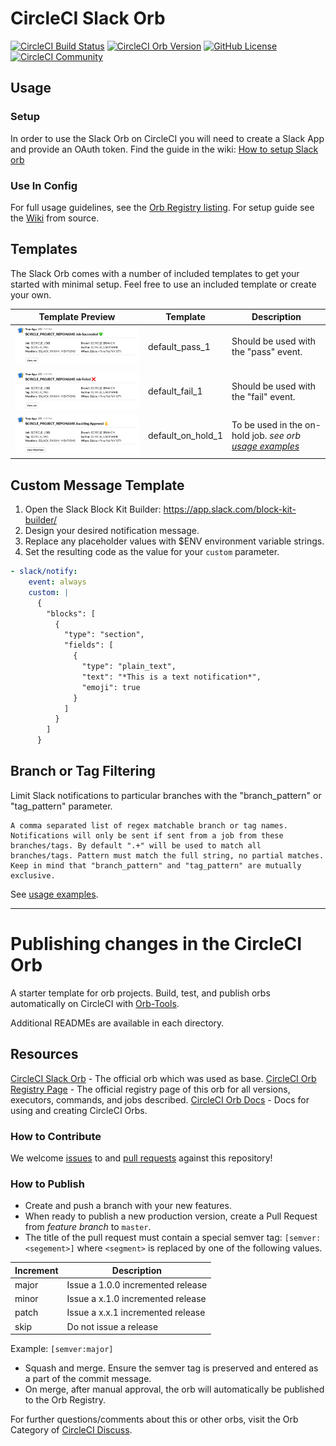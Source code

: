 # CircleCI Slack Orb

[![CircleCI Build Status](https://circleci.com/gh/usertech/circleci-slack-orb.svg?style=shield "CircleCI Build Status")](https://circleci.com/gh/usertech/circleci-slack-orb) [![CircleCI Orb Version](https://img.shields.io/badge/endpoint.svg?url=https://badges.circleci.io/orb/usertech/circleci-slack-orb)](https://circleci.com/orbs/registry/orb/usertech/circleci-slack-orb) [![GitHub License](https://img.shields.io/badge/license-MIT-lightgrey.svg)](https://raw.githubusercontent.com/usertech/circleci-slack-orb/master/LICENSE) [![CircleCI Community](https://img.shields.io/badge/community-CircleCI%20Discuss-343434.svg)](https://discuss.circleci.com/c/ecosystem/orbs)

## Usage

### Setup

In order to use the Slack Orb on CircleCI you will need to create a Slack App and provide an OAuth token. Find the guide in the wiki: [How to setup Slack orb](https://github.com/CircleCI-Public/slack-orb/wiki/Setup)

### Use In Config

For full usage guidelines, see the [Orb Registry listing](https://circleci.com/developer/orbs/orb/usertech/circleci-slack-orb).
For setup guide see the [Wiki](https://github.com/CircleCI-Public/slack-orb/wiki) from source.

## Templates

The Slack Orb comes with a number of included templates to get your started with minimal setup. Feel free to use an included template or create your own.

| Template Preview  | Template  | Description |
| ------------- | ------------- | ------------- |
| ![default_pass_1](./.github/images/default_pass_1.png)  | default_pass_1   | Should be used with the "pass" event. |
| ![default_fail_1](./.github/images/default_fail_1.png)  | default_fail_1   | Should be used with the "fail" event. |
| ![default_on_hold_1](./.github/images/default_on_hold_1.png)  | default_on_hold_1   | To be used in the on-hold job. _see orb [usage examples](https://circleci.com/developer/orbs/orb/usertech/circleci-slack-orb#usage-example)_  |


## Custom Message Template

  1. Open the Slack Block Kit Builder: https://app.slack.com/block-kit-builder/
  2. Design your desired notification message.
  3. Replace any placeholder values with $ENV environment variable strings.
  4. Set the resulting code as the value for your `custom` parameter.

  ```yaml
- slack/notify:
      event: always
      custom: |
        {
          "blocks": [
            {
              "type": "section",
              "fields": [
                {
                  "type": "plain_text",
                  "text": "*This is a text notification*",
                  "emoji": true
                }
              ]
            }
          ]
        }
  ```

## Branch or Tag Filtering

Limit Slack notifications to particular branches with the "branch_pattern" or "tag_pattern" parameter.

```
A comma separated list of regex matchable branch or tag names. Notifications will only be sent if sent from a job from these branches/tags. By default ".+" will be used to match all branches/tags. Pattern must match the full string, no partial matches. Keep in mind that "branch_pattern" and "tag_pattern" are mutually exclusive.
```

See [usage examples](https://circleci.com/developer/orbs/orb/usertech/circleci-slack-orb#usage-example).

---
# Publishing changes in the CircleCI Orb

A starter template for orb projects. Build, test, and publish orbs automatically on CircleCI with [Orb-Tools](https://circleci.com/orbs/registry/orb/circleci/orb-tools).

Additional READMEs are available in each directory.

## Resources
[CircleCI Slack Orb](https://circleci.com/developer/orbs/orb/circleci/slack) - The official orb which was used as base.
[CircleCI Orb Registry Page](https://circleci.com/orbs/registry/orb/usertech/circleci-slack-orb) - The official registry page of this orb for all versions, executors, commands, and jobs described.
[CircleCI Orb Docs](https://circleci.com/docs/2.0/orb-intro/#section=configuration) - Docs for using and creating CircleCI Orbs.

### How to Contribute

We welcome [issues](https://github.com/usertech/circleci-slack-orb/issues) to and [pull requests](https://github.com/usertech/circleci-slack-orb/pulls) against this repository!

### How to Publish
* Create and push a branch with your new features.
* When ready to publish a new production version, create a Pull Request from _feature branch_ to `master`.
* The title of the pull request must contain a special semver tag: `[semver:<segement>]` where `<segment>` is replaced by one of the following values.

| Increment | Description|
| ----------| -----------|
| major     | Issue a 1.0.0 incremented release|
| minor     | Issue a x.1.0 incremented release|
| patch     | Issue a x.x.1 incremented release|
| skip      | Do not issue a release|

Example: `[semver:major]`

* Squash and merge. Ensure the semver tag is preserved and entered as a part of the commit message.
* On merge, after manual approval, the orb will automatically be published to the Orb Registry.


For further questions/comments about this or other orbs, visit the Orb Category of [CircleCI Discuss](https://discuss.circleci.com/c/orbs).
